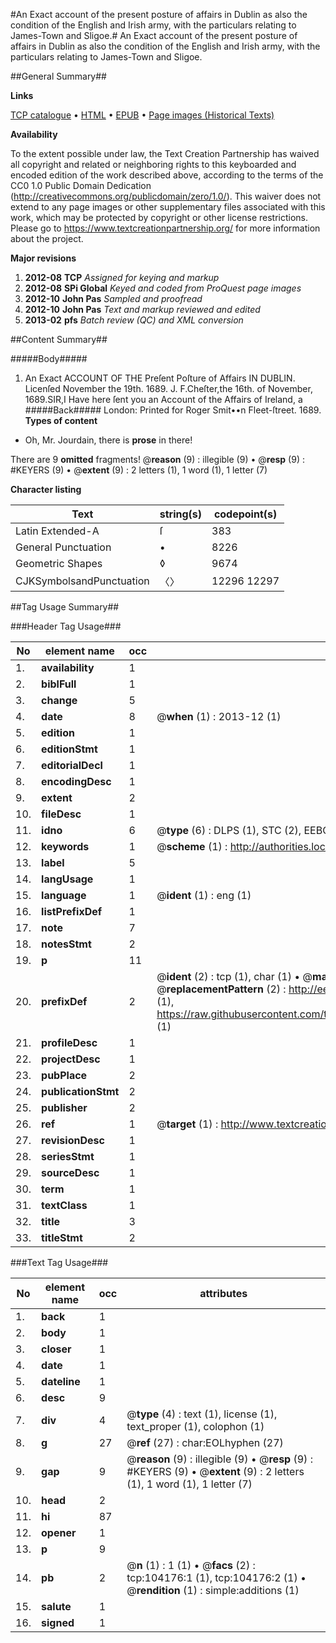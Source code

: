 #An Exact account of the present posture of affairs in Dublin as also the condition of the English and Irish army, with the particulars relating to James-Town and Sligoe.#
An Exact account of the present posture of affairs in Dublin as also the condition of the English and Irish army, with the particulars relating to James-Town and Sligoe.

##General Summary##

**Links**

[TCP catalogue](http://www.ota.ox.ac.uk/tcp/)  • 
[HTML](http://tei.it.ox.ac.uk/tcp/Texts-HTML/free/A38/A38858.html)  • 
[EPUB](http://tei.it.ox.ac.uk/tcp/Texts-EPUB/free/A38/A38858.epub) • 
[Page images (Historical Texts)](https://historicaltexts.jisc.ac.uk/eebo-15618529e)

**Availability**

To the extent possible under law, the Text Creation Partnership has waived all copyright and related or neighboring rights to this keyboarded and encoded edition of the work described above, according to the terms of the CC0 1.0 Public Domain Dedication (http://creativecommons.org/publicdomain/zero/1.0/). This waiver does not extend to any page images or other supplementary files associated with this work, which may be protected by copyright or other license restrictions. Please go to https://www.textcreationpartnership.org/ for more information about the project.

**Major revisions**

1. __2012-08__ __TCP__ *Assigned for keying and markup*
1. __2012-08__ __SPi Global__ *Keyed and coded from ProQuest page images*
1. __2012-10__ __John Pas__ *Sampled and proofread*
1. __2012-10__ __John Pas__ *Text and markup reviewed and edited*
1. __2013-02__ __pfs__ *Batch review (QC) and XML conversion*

##Content Summary##

#####Body#####

1. An Exact ACCOUNT OF THE Preſent Poſture of Affairs IN DUBLIN.
Licenſed November the 19th. 1689. J. F.Cheſter,the 16th. of November, 1689.SIR,I Have here ſent you an Account of the Affairs of Ireland, a
#####Back#####
London: Printed for Roger Smit••n Fleet-ſtreet. 1689.
**Types of content**

  * Oh, Mr. Jourdain, there is **prose** in there!

There are 9 **omitted** fragments! 
 @__reason__ (9) : illegible (9)  •  @__resp__ (9) : #KEYERS (9)  •  @__extent__ (9) : 2 letters (1), 1 word (1), 1 letter (7)

**Character listing**


|Text|string(s)|codepoint(s)|
|---|---|---|
|Latin Extended-A|ſ|383|
|General Punctuation|•|8226|
|Geometric Shapes|◊|9674|
|CJKSymbolsandPunctuation|〈〉|12296 12297|

##Tag Usage Summary##

###Header Tag Usage###

|No|element name|occ|attributes|
|---|---|---|---|
|1.|__availability__|1||
|2.|__biblFull__|1||
|3.|__change__|5||
|4.|__date__|8| @__when__ (1) : 2013-12 (1)|
|5.|__edition__|1||
|6.|__editionStmt__|1||
|7.|__editorialDecl__|1||
|8.|__encodingDesc__|1||
|9.|__extent__|2||
|10.|__fileDesc__|1||
|11.|__idno__|6| @__type__ (6) : DLPS (1), STC (2), EEBO-CITATION (1), OCLC (1), VID (1)|
|12.|__keywords__|1| @__scheme__ (1) : http://authorities.loc.gov/ (1)|
|13.|__label__|5||
|14.|__langUsage__|1||
|15.|__language__|1| @__ident__ (1) : eng (1)|
|16.|__listPrefixDef__|1||
|17.|__note__|7||
|18.|__notesStmt__|2||
|19.|__p__|11||
|20.|__prefixDef__|2| @__ident__ (2) : tcp (1), char (1)  •  @__matchPattern__ (2) : ([0-9\-]+):([0-9IVX]+) (1), (.+) (1)  •  @__replacementPattern__ (2) : http://eebo.chadwyck.com/downloadtiff?vid=$1&page=$2 (1), https://raw.githubusercontent.com/textcreationpartnership/Texts/master/tcpchars.xml#$1 (1)|
|21.|__profileDesc__|1||
|22.|__projectDesc__|1||
|23.|__pubPlace__|2||
|24.|__publicationStmt__|2||
|25.|__publisher__|2||
|26.|__ref__|1| @__target__ (1) : http://www.textcreationpartnership.org/docs/. (1)|
|27.|__revisionDesc__|1||
|28.|__seriesStmt__|1||
|29.|__sourceDesc__|1||
|30.|__term__|1||
|31.|__textClass__|1||
|32.|__title__|3||
|33.|__titleStmt__|2||


###Text Tag Usage###

|No|element name|occ|attributes|
|---|---|---|---|
|1.|__back__|1||
|2.|__body__|1||
|3.|__closer__|1||
|4.|__date__|1||
|5.|__dateline__|1||
|6.|__desc__|9||
|7.|__div__|4| @__type__ (4) : text (1), license (1), text_proper (1), colophon (1)|
|8.|__g__|27| @__ref__ (27) : char:EOLhyphen (27)|
|9.|__gap__|9| @__reason__ (9) : illegible (9)  •  @__resp__ (9) : #KEYERS (9)  •  @__extent__ (9) : 2 letters (1), 1 word (1), 1 letter (7)|
|10.|__head__|2||
|11.|__hi__|87||
|12.|__opener__|1||
|13.|__p__|9||
|14.|__pb__|2| @__n__ (1) : 1 (1)  •  @__facs__ (2) : tcp:104176:1 (1), tcp:104176:2 (1)  •  @__rendition__ (1) : simple:additions (1)|
|15.|__salute__|1||
|16.|__signed__|1||
